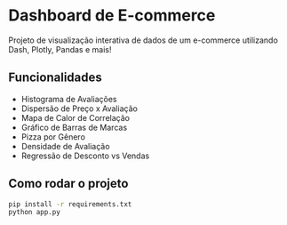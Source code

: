 #  Dashboard de E-commerce

Projeto de visualização interativa de dados de um e-commerce utilizando Dash, Plotly, Pandas e mais!

## Funcionalidades

- Histograma de Avaliações
- Dispersão de Preço x Avaliação
- Mapa de Calor de Correlação
- Gráfico de Barras de Marcas
- Pizza por Gênero
- Densidade de Avaliação
- Regressão de Desconto vs Vendas

## Como rodar o projeto

```bash
pip install -r requirements.txt
python app.py
